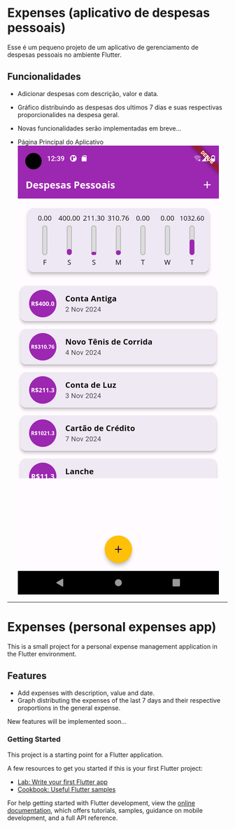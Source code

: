 # Expenses (aplicativo de despesas pessoais)

Esse é um pequeno projeto de um aplicativo de gerenciamento de despesas pessoais no ambiente Flutter.

## Funcionalidades

-   Adicionar despesas com descrição, valor e data.
-   Gráfico distribuindo as despesas dos ultimos 7 dias e suas respectivas proporcionalides na despesa geral.

-   Novas funcionalidades serão implementadas em breve...

*   Página Principal do Aplicativo
![Home Page](assets/images/scs_01.png)

--------------------------------------------

# Expenses (personal expenses app)

This is a small project for a personal expense management application in the Flutter environment.

## Features

- Add expenses with description, value and date.
- Graph distributing the expenses of the last 7 days and their respective proportions in the general expense.

New features will be implemented soon...

### Getting Started

This project is a starting point for a Flutter application.

A few resources to get you started if this is your first Flutter project:

- [Lab: Write your first Flutter app](https://docs.flutter.dev/get-started/codelab)
- [Cookbook: Useful Flutter samples](https://docs.flutter.dev/cookbook)

For help getting started with Flutter development, view the
[online documentation](https://docs.flutter.dev/), which offers tutorials,
samples, guidance on mobile development, and a full API reference.

